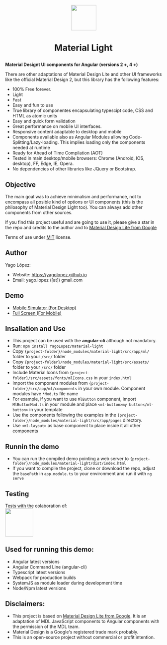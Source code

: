 <p align="center"><img src="src/assets/img/logo.png" style="margin: auto; width: 81px;"></p>

<h1><p align="center">Material Light</p></h1>

**Material Designt UI components for Angular (versions 2 +, 4 +)**

There are other adaptations of Material Design Lite and other UI frameworks like the official Material Design 2, 
but this library has the following features:

- 100% Free forever.
- Light
- Fast
- Easy and fun to use
- True library of componentes encapsulating typescipt code, CSS and HTML as atomic units
- Easy and quick form validation
- Great performance on mobile UI interfaces.
- Responsive content adaptable to desktop and mobile
- Components available also as Angular Modules allowing Code-Splitting/Lazy-loading. This implies loading only the components needed at runtime
- Ready for Ahead of Time Compilation (AOT)
- Tested in main desktop/mobile browsers: Chrome (Android, IOS, desktop), FF, Edge, IE, Opera.
- No dependencies of other libraries like JQuery or Bootstrap.

## Objective

The main goal was to achieve minimalism and performance, not to encompass all posible kind of options or UI components (this is the philosophy of
Material Design Light too). You can always add other components from other sources.

If you find this project useful and are going to use it, please give a star in the repo and credits to the author 
and to <a href="http://getmdl.io" target="_blank">Material Design Lite from Google</a>

Terms of use under <a href="LICENSE.txt">MIT</a> license.

## Author

Yago López:

- Website: <a href="https://yagolopez.github.io" target="_blank">https://yagolopez.github.io</a>
- Email: yago.lopez ([at]) gmail.com

## Demo

<!-- - <a href="http://yagolopez.github.io/material-light/iframe/iframe.html" target="_blank">Desktop PC</a> -->
- <a href="http://mobt.me/Xf27" target="_blank">Mobile Simulator (For Desktop)</a>
- <a href="https://yagolopez.github.io/material-light/dist/index.html" target="_blank">Full Screen (For Mobile)</a>

## Insallation and Use

- This project can be used with the **angular-cli** although not mandatory.
- Run: `npm install YagoLopez/material-light`
- Copy `{project-folder}/node_modules/material-light/src/app/ml/` folder to your `/src/` folder
- Copy `{project-folder}/node_modules/material-light/src/assets/` folder to your `/src/` folder
- Include Material Icons from `{project-folder}/src/assets/fonts/mlIcons.css` in your `index.html`
- Import the component modules from `{project-folder}/src/app/ml/components` in your own module. Component modules have `*Mod.ts` file name
- For example, if you want to use `MlButton` component, import `MlButtonMod.ts` in your module and place `<ml-button>my button</ml-button>` in your template
- Use the components following the examples in the `{project-folder}/node_modules/material-light/src/app/pages` directory.
- Use `<ml-layout>` as base component to place inside it all other components

## Runnin the demo

- You can run the compiled demo pointing a web server to `{project-folder}/node_modules/material-light/dist/index.html`
- If you want to compile the project, clone or download the repo, adjust the `basePath` in `app.module.ts` to your environment and run it with `ng serve`

## Testing

<div>Tests with the colaboration of:</div>
<a href="https://www.browserstack.com/" target="_blank"><img src="browserstack-logo.png" height="90px"></a>

## Used for running this demo:

- Angular latest versions
- Angular Command Line (angular-cli)
- Typescript latest versions
- Webpack for production builds
- SystemJS as module loader during development time
- Node/Npm latest versions

## Disclaimers:

- This project is based on <a href="http://getmdl.io" target="_blank">Material Design Lite from Google</a>. It is an adaptation of MDL JavaScript components to Angular components with the permission of the MDL team.
- Material Design is a Google's registered trade mark probably.
- This is an open-source project without commercial or profit intention.
